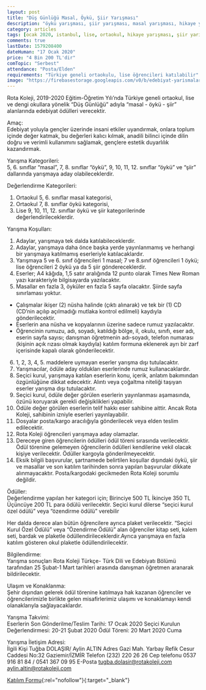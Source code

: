 ```yaml
---
layout: post
title: "Düş Günlüğü Masal, Öykü, Şiir Yarışması"
description: "öykü yarışması, şiir yarışması, masal yarışması, hikaye yarışması"
category: articles
tags: [ocak 2020, istanbul, lise, ortaokul, hikaye yarışması, şiir yarışması, masal yarışması]
comments: true
lastDate: 1579208400
dateHuman: "17 Ocak 2020"
price: "4 Bin 200 TL'dir"
comTopic: "Serbest"
attendance: "Posta/Elden"
requirements: "Türkiye geneli ortaokulu, lise öğrencileri katılabilir"
image: "https://firebasestorage.googleapis.com/v0/b/edebiyat-yarismalari.appspot.com/o/8-dus-gunlugu-masal-oyku-siir-yarismasi.jpg?alt=media&token=86d93077-5b31-45f8-a4c8-897b4fcb0249"
---
```


Rota Koleji, 2019-2020 Eğitim-Öğretim Yılı’nda Türkiye geneli ortaokul, lise ve dengi okullara yönelik “Düş Günlüğü” adıyla “masal - öykü - şiir” alanlarında edebiyat ödülleri verecektir.

Amaç:  
Edebiyat yoluyla gençler üzerinde insani etkiler uyandırmak, onlara toplum içinde değer katmak, bu değerleri kalıcı kılmak, anadili bilinci içinde dilin doğru ve verimli kullanımını sağlamak, gençlere estetik duyarlılık kazandırmak.

Yarışma Kategorileri:  
5, 6. sınıflar “masal”, 7, 8. sınıflar “öykü”, 9, 10, 11, 12. sınıflar “öykü” ve “şiir” dallarında yarışmaya aday olabileceklerdir.

Değerlendirme Kategorileri:  
1. Ortaokul 5, 6. sınıflar masal kategorisi,
2. Ortaokul 7, 8. sınıflar öykü kategorisi,
3. Lise 9, 10, 11, 12. sınıflar öykü ve şiir kategorilerinde değerlendirileceklerdir.

Yarışma Koşulları:  
1. Adaylar, yarışmaya tek dalda katılabileceklerdir.
2. Adaylar, yarışmaya daha önce başka yerde yayınlanmamış ve herhangi bir yarışmaya katılmamış eserleriyle katılacaklardır.
3. Yarışmaya 5 ve 6. sınıf öğrencileri 1 masal; 7 ve 8.sınıf öğrencileri 1 öykü; lise öğrencileri 2 öykü ya da 5 şiir göndereceklerdir.
4. Eserler; A4 kâğıda, 1,5 satır aralığında 12 punto olarak Times New Roman yazı karakteriyle bilgisayarda yazılacaktır.
5. Masallar en fazla 3, öyküler en fazla 5 sayfa olacaktır. Şiirde sayfa sınırlaması yoktur.
- Çalışmalar ikişer (2) nüsha halinde (çıktı alınarak) ve tek bir (1) CD (CD’nin açılıp açılmadığı mutlaka kontrol edilmeli) kaydıyla gönderilecektir.
- Eserlerin ana nüsha ve kopyalarının üzerine sadece rumuz yazılacaktır.
- Öğrencinin rumuzu, adı, soyadı, katıldığı bölge, il, okulu, sınıfı, eser adı, eserin sayfa sayısı; danışman öğretmenin adı-soyadı, telefon numarası (kişinin açık rızası olmak kaydıyla) katılım formuna eklenerek ayrı bir zarf içerisinde kapalı olarak gönderilecektir.
6. 1, 2, 3, 4, 5. maddelere uymayan eserler yarışma dışı tutulacaktır.
7. Yarışmacılar, ödüle aday oldukları eserlerinde rumuz kullanacaklardır.
8. Seçici kurul, yarışmaya katılan eserlerin konu, içerik, anlatım bakımından özgünlüğüne dikkat edecektir. Alıntı veya çoğaltma niteliği taşıyan eserler yarışma dışı tutulacaktır.
9. Seçici kurul, ödüle değer görülen eserlerin yayınlanması aşamasında, özünü koruyarak gerekli değişiklikleri yapabilir.
10. Ödüle değer görülen eserlerin telif hakkı eser sahibine aittir. Ancak Rota Koleji, sahibinin izniyle eserleri yayınlayabilir.
11. Dosyalar posta/kargo aracılığıyla gönderilecek veya elden teslim edilecektir.
12. Rota Koleji öğrencileri yarışmaya aday olamazlar.
13. Dereceye giren öğrencilerin ödülleri ödül töreni sırasında verilecektir. Ödül törenine gelemeyen öğrencilerin ödülleri kendilerine vekil olacak kişiye verilecektir. Ödüller kargoyla gönderilmeyecektir.
14. Eksik bilgili başvurular, şartnamede belirtilen koşullar dışındaki öykü, şiir ve masallar ve son katılım tarihinden sonra yapılan başvurular dikkate alınmayacaktır. Posta/kargodaki gecikmeden Rota Koleji sorumlu değildir.

Ödüller:  
Değerlendirme yapılan her kategori için;
Birinciye 500 TL
İkinciye 350 TL
Üçüncüye 200 TL para ödülü verilecektir.
Seçici kurul dilerse “seçici kurul özel ödülü” veya “özendirme ödülü” verebilir

Her dalda derece alan bütün öğrencilere ayrıca plaket verilecektir. “Seçici Kurul Özel Ödülü” veya “Özendirme Ödülü” alan öğrenciler kitap seti, kalem seti, bardak ve plaketle ödüllendirileceklerdir.Ayrıca yarışmaya en fazla katılım gösteren okul plaketle ödüllendirilecektir.

Bilgilendirme:  
Yarışma sonuçları Rota Koleji Türkçe- Türk Dili ve Edebiyatı Bölümü tarafından 25 Şubat-1 Mart tarihleri arasında danışman öğretmen aranarak bildirilecektir.

Ulaşım ve Konaklanma:  
Şehir dışından gelerek ödül törenine katılmaya hak kazanan öğrenciler ve öğrencilerimizle birlikte gelen misafirlerimiz ulaşımı ve konaklamayı kendi olanaklarıyla sağlayacaklardır.

Yarışma Takvimi:  
Eserlerin Son Gönderilme/Teslim Tarihi: 17 Ocak 2020
Seçici Kurulun Değerlendirmesi: 20-21 Şubat 2020
Ödül Töreni: 20 Mart 2020 Cuma

Yarışma İletişim Adresi:  
İlgili Kişi Tuğba DOLAŞIR/ Aylin ALTIN
Adres Gazi Mah. Yarbay Refik Cesur Caddesi No:32
Gaziemir/İZMİR
Telefon (232) 220 26 26
Cep telefonu
0537 916 81 84 / 0541 367 09 95
E-Posta tugba.dolasir@rotakoleji.com
aylin.altin@rotakoleji.com

[Katılım Formu](https://www.rotakoleji.com/Uploads/belgeler/2019-2020-dus-gunlugu-sartname.pdf?utm_source=edebiyatyarismalari.com&utm_medium=affiliate&utm_campaign=cpc){:rel="nofollow"}{:target="_blank"}